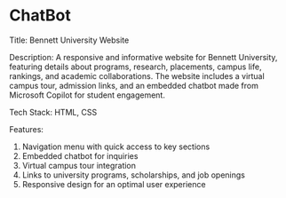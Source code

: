 # ChatBot
Title: Bennett University Website

Description:
A responsive and informative website for Bennett University, featuring details about programs, research, placements, campus life, rankings, and academic collaborations. The website includes a virtual campus tour, admission links, and an embedded chatbot made from Microsoft Copilot for student engagement.

Tech Stack: HTML, CSS

Features:

1. Navigation menu with quick access to key sections
2. Embedded chatbot for inquiries
3. Virtual campus tour integration
4. Links to university programs, scholarships, and job openings
5. Responsive design for an optimal user experience
